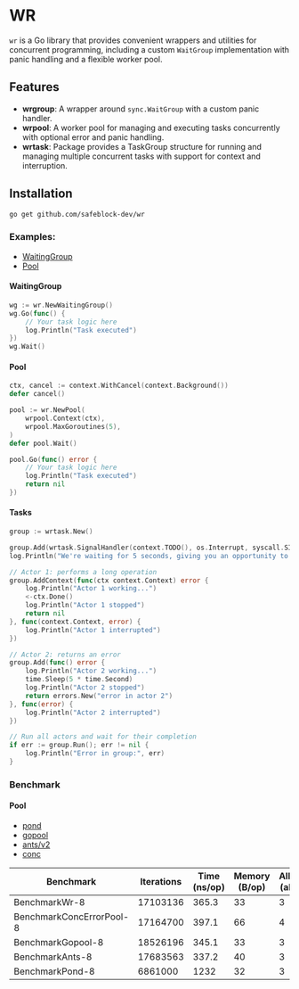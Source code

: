 # WR

`wr` is a Go library that provides convenient wrappers and utilities for concurrent programming, including a custom `WaitGroup` implementation with panic handling and a flexible worker pool.

## Features

- **wrgroup**: A wrapper around `sync.WaitGroup` with a custom panic handler.
- **wrpool**: A worker pool for managing and executing tasks concurrently with optional error and panic handling.
- **wrtask**: Package provides a TaskGroup structure for running and managing multiple concurrent tasks with support for context and interruption.

## Installation

```sh
go get github.com/safeblock-dev/wr
```

### Examples:

- [WaitingGroup](example/waitgroup/main.go)
- [Pool](example/pool/main.go)

#### WaitingGroup

```go
wg := wr.NewWaitingGroup()
wg.Go(func() {
    // Your task logic here
    log.Println("Task executed")
})
wg.Wait()
```

#### Pool

```go
ctx, cancel := context.WithCancel(context.Background())
defer cancel()

pool := wr.NewPool(
    wrpool.Context(ctx),
    wrpool.MaxGoroutines(5),
)
defer pool.Wait()

pool.Go(func() error {
    // Your task logic here
    log.Println("Task executed")
    return nil
})
```

#### Tasks

```go
group := wrtask.New()

group.Add(wrtask.SignalHandler(context.TODO(), os.Interrupt, syscall.SIGINT, syscall.SIGTERM))
log.Println("We're waiting for 5 seconds, giving you an opportunity to gracefully exit the program.")

// Actor 1: performs a long operation
group.AddContext(func(ctx context.Context) error {
	log.Println("Actor 1 working...")
	<-ctx.Done()
	log.Println("Actor 1 stopped")
	return nil
}, func(context.Context, error) {
	log.Println("Actor 1 interrupted")
})

// Actor 2: returns an error
group.Add(func() error {
	log.Println("Actor 2 working...")
	time.Sleep(5 * time.Second)
	log.Println("Actor 2 stopped")
	return errors.New("error in actor 2")
}, func(error) {
	log.Println("Actor 2 interrupted")
})

// Run all actors and wait for their completion
if err := group.Run(); err != nil {
	log.Println("Error in group:", err)
}
```

### Benchmark

#### Pool

- [pond](github.com/alitto/pond)
- [gopool](github.com/devchat-ai/gopool)
- [ants/v2](github.com/panjf2000/ants/v2)
- [conc](github.com/sourcegraph/conc)

| Benchmark                | Iterations | Time (ns/op) | Memory (B/op) | Allocations (allocs/op) |
|--------------------------|------------|--------------|---------------|-------------------------|
| BenchmarkWr-8            | 17103136   | 365.3        | 33            | 3                       |
| BenchmarkConcErrorPool-8 | 17164700   | 397.1        | 66            | 4                       |
| BenchmarkGopool-8        | 18526196   | 345.1        | 33            | 3                       |
| BenchmarkAnts-8          | 17683563   | 337.2        | 40            | 3                       |
| BenchmarkPond-8          | 6861000    | 1232         | 32            | 3                       |



